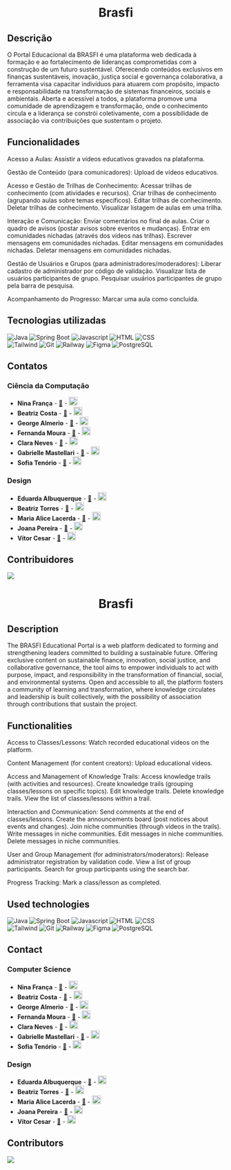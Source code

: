 <h1 align="center">Brasfi</h1>

## Descrição
O Portal Educacional da BRASFI é uma plataforma web dedicada à formação e ao fortalecimento de lideranças comprometidas com a construção de um futuro sustentável. Oferecendo conteúdos exclusivos em finanças sustentáveis, inovação, justiça social e governança colaborativa, a ferramenta visa capacitar indivíduos para atuarem com propósito, impacto e responsabilidade na transformação de sistemas financeiros, sociais e ambientais. Aberta e acessível a todos, a plataforma promove uma comunidade de aprendizagem e transformação, onde o conhecimento circula e a liderança se constrói coletivamente, com a possibilidade de associação via contribuições que sustentam o projeto.
## Funcionalidades
Acesso a Aulas:
Assistir a vídeos educativos gravados na plataforma.

Gestão de Conteúdo (para comunicadores):
Upload de vídeos educativos.

Acesso e Gestão de Trilhas de Conhecimento:
Acessar trilhas de conhecimento (com atividades e recursos).
Criar trilhas de conhecimento (agrupando aulas sobre temas específicos).
Editar trilhas de conhecimento.
Deletar trilhas de conhecimento.
Visualizar listagem de aulas em uma trilha.

Interação e Comunicação:
Enviar comentários no final de aulas.
Criar o quadro de avisos (postar avisos sobre eventos e mudanças).
Entrar em comunidades nichadas (através dos vídeos nas trilhas).
Escrever mensagens em comunidades nichadas.
Editar mensagens em comunidades nichadas.
Deletar mensagens em comunidades nichadas.

Gestão de Usuários e Grupos (para administradores/moderadores):
Liberar cadastro de administrador por código de validação.
Visualizar lista de usuários participantes de grupo.
Pesquisar usuários participantes de grupo pela barra de pesquisa.

Acompanhamento do Progresso:
Marcar uma aula como concluída.
## Tecnologias utilizadas
![Java](https://img.shields.io/badge/Java-ED8B00?style=for-the-badge&logo=openjdk&logoColor=white)
![Spring Boot](https://img.shields.io/badge/SpringBoot-6DB33F?style=flat-square&logo=Spring&logoColor=white)
![Javascript](https://img.shields.io/badge/JavaScript-F7DF1E?style=for-the-badge&logo=javascript&logoColor=black)
![HTML](https://img.shields.io/badge/HTML5-E34F26?style=for-the-badge&logo=html5&logoColor=white)
![CSS](https://img.shields.io/badge/CSS3-1572B6?style=for-the-badge&logo=css3&logoColor=white)
<br>
![Tailwind](https://img.shields.io/badge/Tailwind_CSS-38B2AC?style=for-the-badge&logo=tailwind-css&logoColor=white)
![Git](https://img.shields.io/badge/git-%23F05033.svg?style=for-the-badge&logo=git&logoColor=white)
![Railway](https://img.shields.io/badge/Railway-000000?style=for-the-badge&logo=railway&logoColor=white)
![Figma](https://img.shields.io/badge/Figma-F24E1E?style=for-the-badge&logo=figma&logoColor=white)
![PostgreSQL](https://img.shields.io/badge/PostgreSQL-316192?style=for-the-badge&logo=postgresql&logoColor=white)

## Contatos

### Ciência da Computação
- **Nina França** - <a href="mailto:nhffbs@cesar.school">📧</a> - <a href="https://www.linkedin.com/in/ninafran%C3%A7afernandes/"><img src="https://upload.wikimedia.org/wikipedia/commons/c/ca/LinkedIn_logo_initials.png" width="20"></a>
- **Beatriz Costa** - <a href="mailto:bvcp@cesar.school">📧</a> - <a href="https://www.linkedin.com/in/beatriz-costaa/"><img src="https://upload.wikimedia.org/wikipedia/commons/c/ca/LinkedIn_logo_initials.png" width="20"></a>
- **George Almerio** - <a href="mailto:gaan@cesar.school">📧</a> - <a href="https://www.linkedin.com/in/george-neto-9b872726b/"><img src="https://upload.wikimedia.org/wikipedia/commons/c/ca/LinkedIn_logo_initials.png" width="20"></a>
- **Fernanda Moura** - <a href="mailto:mfomd@cesar.school">📧</a> - <a href="https://www.linkedin.com/in/maria-fernanda-oliveira-de-moura-duarte-428b89319/"><img src="https://upload.wikimedia.org/wikipedia/commons/c/ca/LinkedIn_logo_initials.png" width="20"></a>
- **Clara Neves** - <a href="mailto:mcsan@cesar.school">📧</a> - <a href="https://www.linkedin.com/in/claranevess/"><img src="https://upload.wikimedia.org/wikipedia/commons/c/ca/LinkedIn_logo_initials.png" width="20"></a>
- **Gabrielle Mastellari** - <a href="mailto:gmv2@cesar.school">📧</a> - <a href="https://www.linkedin.com/in/gabsmastellari/"><img src="https://upload.wikimedia.org/wikipedia/commons/c/ca/LinkedIn_logo_initials.png" width="20"></a>
- **Sofia Tenório** - <a href="mailto:sgt@cesar.school">📧</a> - <a href="https://www.linkedin.com/in/sofia-tenorio2/"><img src="https://upload.wikimedia.org/wikipedia/commons/c/ca/LinkedIn_logo_initials.png" width="20"></a>

### Design
- **Eduarda Albuquerque** - <a href="mailto:meas@cesar.school">📧</a> - <a href="https://www.linkedin.com/in/mariaedualb/"><img src="https://upload.wikimedia.org/wikipedia/commons/c/ca/LinkedIn_logo_initials.png" width="20"></a>
- **Beatriz Torres** - <a href="mailto:bctsm@cesar.school">📧</a> - <a href="https://www.linkedin.com/in/beatriztorrel/"><img src="https://upload.wikimedia.org/wikipedia/commons/c/ca/LinkedIn_logo_initials.png" width="20"></a>
- **Maria Alice Lacerda** - <a href="mailto:malca@cesar.school">📧</a> - <a href="https://www.linkedin.com/in/malcaart/"><img src="https://upload.wikimedia.org/wikipedia/commons/c/ca/LinkedIn_logo_initials.png" width="20"></a>
- **Joana Pereira** - <a href="mailto:jfps@cesar.school">📧</a> - <a href="https://www.linkedin.com/in/joana-flora-pereira-spanudarkis-16a30428a?utm_source=share&utm_campaign=share_via&utm_content=profile&utm_medium=android_app"><img src="https://upload.wikimedia.org/wikipedia/commons/c/ca/LinkedIn_logo_initials.png" width="20"></a>
- **Vítor Cesar** - <a href="mailto:vcsa@cesar.school">📧</a> - <a href="http://linkedin.com/in/vítor-césar-andrade-3088a72bb"><img src="https://upload.wikimedia.org/wikipedia/commons/c/ca/LinkedIn_logo_initials.png" width="20"></a>

## Contribuidores
<a href="https://github.com/claranevess/BRASFI/graphs/contributors">
  <img src="https://contrib.rocks/image?repo=claranevess/BRASFI" />
</a>

#

<h1 align="center">Brasfi</h1>

## Description
The BRASFI Educational Portal is a web platform dedicated to forming and strengthening leaders committed to building a sustainable future. Offering exclusive content on sustainable finance, innovation, social justice, and collaborative governance, the tool aims to empower individuals to act with purpose, impact, and responsibility in the transformation of financial, social, and environmental systems. Open and accessible to all, the platform fosters a community of learning and transformation, where knowledge circulates and leadership is built collectively, with the possibility of association through contributions that sustain the project.
## Functionalities
Access to Classes/Lessons:
Watch recorded educational videos on the platform.

Content Management (for content creators):
Upload educational videos.

Access and Management of Knowledge Trails:
Access knowledge trails (with activities and resources).
Create knowledge trails (grouping classes/lessons on specific topics).
Edit knowledge trails.
Delete knowledge trails.
View the list of classes/lessons within a trail.

Interaction and Communication:
Send comments at the end of classes/lessons.
Create the announcements board (post notices about events and changes).
Join niche communities (through videos in the trails).
Write messages in niche communities.
Edit messages in niche communities.
Delete messages in niche communities.

User and Group Management (for administrators/moderators):
Release administrator registration by validation code.
View a list of group participants.
Search for group participants using the search bar.

Progress Tracking:
Mark a class/lesson as completed.
## Used technologies
![Java](https://img.shields.io/badge/Java-ED8B00?style=for-the-badge&logo=openjdk&logoColor=white)
![Spring Boot](https://img.shields.io/badge/SpringBoot-6DB33F?style=flat-square&logo=Spring&logoColor=white)
![Javascript](https://img.shields.io/badge/JavaScript-F7DF1E?style=for-the-badge&logo=javascript&logoColor=black)
![HTML](https://img.shields.io/badge/HTML5-E34F26?style=for-the-badge&logo=html5&logoColor=white)
![CSS](https://img.shields.io/badge/CSS3-1572B6?style=for-the-badge&logo=css3&logoColor=white)
<br>
![Tailwind](https://img.shields.io/badge/Tailwind_CSS-38B2AC?style=for-the-badge&logo=tailwind-css&logoColor=white)
![Git](https://img.shields.io/badge/git-%23F05033.svg?style=for-the-badge&logo=git&logoColor=white)
![Railway](https://img.shields.io/badge/Railway-000000?style=for-the-badge&logo=railway&logoColor=white)
![Figma](https://img.shields.io/badge/Figma-F24E1E?style=for-the-badge&logo=figma&logoColor=white)
![PostgreSQL](https://img.shields.io/badge/PostgreSQL-316192?style=for-the-badge&logo=postgresql&logoColor=white)

## Contact

### Computer Science
- **Nina França** - <a href="mailto:nhffbs@cesar.school">📧</a> - <a href="https://www.linkedin.com/in/ninafran%C3%A7afernandes/"><img src="https://upload.wikimedia.org/wikipedia/commons/c/ca/LinkedIn_logo_initials.png" width="20"></a>
- **Beatriz Costa** - <a href="mailto:bvcp@cesar.school">📧</a> - <a href="https://www.linkedin.com/in/beatriz-costaa/"><img src="https://upload.wikimedia.org/wikipedia/commons/c/ca/LinkedIn_logo_initials.png" width="20"></a>
- **George Almerio** - <a href="mailto:gaan@cesar.school">📧</a> - <a href="https://www.linkedin.com/in/george-neto-9b872726b/"><img src="https://upload.wikimedia.org/wikipedia/commons/c/ca/LinkedIn_logo_initials.png" width="20"></a>
- **Fernanda Moura** - <a href="mailto:mfomd@cesar.school">📧</a> - <a href="https://www.linkedin.com/in/maria-fernanda-oliveira-de-moura-duarte-428b89319/"><img src="https://upload.wikimedia.org/wikipedia/commons/c/ca/LinkedIn_logo_initials.png" width="20"></a>
- **Clara Neves** - <a href="mailto:mcsan@cesar.school">📧</a> - <a href="https://www.linkedin.com/in/claranevess/"><img src="https://upload.wikimedia.org/wikipedia/commons/c/ca/LinkedIn_logo_initials.png" width="20"></a>
- **Gabrielle Mastellari** - <a href="mailto:gmv2@cesar.school">📧</a> - <a href="https://www.linkedin.com/in/gabsmastellari/"><img src="https://upload.wikimedia.org/wikipedia/commons/c/ca/LinkedIn_logo_initials.png" width="20"></a>
- **Sofia Tenório** - <a href="mailto:sgt@cesar.school">📧</a> - <a href="https://www.linkedin.com/in/sofia-tenorio2/"><img src="https://upload.wikimedia.org/wikipedia/commons/c/ca/LinkedIn_logo_initials.png" width="20"></a>

### Design
- **Eduarda Albuquerque** - <a href="mailto:meas@cesar.school">📧</a> - <a href="https://www.linkedin.com/in/mariaedualb/"><img src="https://upload.wikimedia.org/wikipedia/commons/c/ca/LinkedIn_logo_initials.png" width="20"></a>
- **Beatriz Torres** - <a href="mailto:bctsm@cesar.school">📧</a> - <a href="https://www.linkedin.com/in/beatriztorrel/"><img src="https://upload.wikimedia.org/wikipedia/commons/c/ca/LinkedIn_logo_initials.png" width="20"></a>
- **Maria Alice Lacerda** - <a href="mailto:malca@cesar.school">📧</a> - <a href="https://www.linkedin.com/in/malcaart/"><img src="https://upload.wikimedia.org/wikipedia/commons/c/ca/LinkedIn_logo_initials.png" width="20"></a>
- **Joana Pereira** - <a href="mailto:jfps@cesar.school">📧</a> - <a href="https://www.linkedin.com/in/joana-flora-pereira-spanudarkis-16a30428a?utm_source=share&utm_campaign=share_via&utm_content=profile&utm_medium=android_app"><img src="https://upload.wikimedia.org/wikipedia/commons/c/ca/LinkedIn_logo_initials.png" width="20"></a>
- **Vítor Cesar** - <a href="mailto:vcsa@cesar.school">📧</a> - <a href="http://linkedin.com/in/vítor-césar-andrade-3088a72bb"><img src="https://upload.wikimedia.org/wikipedia/commons/c/ca/LinkedIn_logo_initials.png" width="20"></a>

## Contributors
<a href="https://github.com/claranevess/BRASFI/graphs/contributors">
  <img src="https://contrib.rocks/image?repo=claranevess/BRASFI" />
</a>

